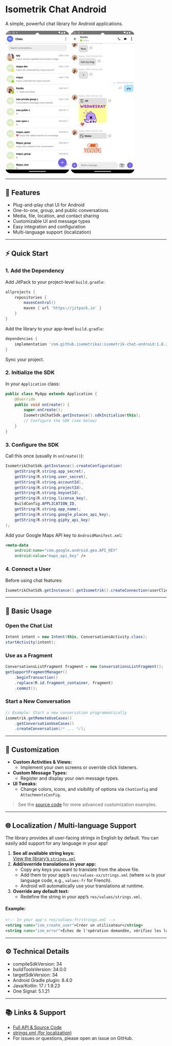 # Isometrik Chat Android

A simple, powerful chat library for Android applications.

<p float="left">
  <img src="docs/1.png" width="200" />
  <img src="docs/2.png" width="200" />
</p>

---

## 🚀 Features
- Plug-and-play chat UI for Android
- One-to-one, group, and public conversations
- Media, file, location, and contact sharing
- Customizable UI and message types
- Easy integration and configuration
- Multi-language support (localization)

---

## ⚡ Quick Start

### 1. Add the Dependency
Add JitPack to your project-level `build.gradle`:
```groovy
allprojects {
    repositories {
        mavenCentral()
        maven { url 'https://jitpack.io' }
    }
}
```
Add the library to your app-level `build.gradle`:
```groovy
dependencies {
    implementation 'com.github.isometrikai:isometrik-chat-android:1.8.3'
}
```
Sync your project.

### 2. Initialize the SDK
In your `Application` class:
```java
public class MyApp extends Application {
    @Override
    public void onCreate() {
        super.onCreate();
        IsometrikChatSdk.getInstance().sdkInitialize(this);
        // Configure the SDK (see below)
    }
}
```

### 3. Configure the SDK
Call this once (usually in `onCreate()`):
```java
IsometrikChatSdk.getInstance().createConfiguration(
    getString(R.string.app_secret),
    getString(R.string.user_secret),
    getString(R.string.accountId),
    getString(R.string.projectId),
    getString(R.string.keysetId),
    getString(R.string.license_key),
    BuildConfig.APPLICATION_ID,
    getString(R.string.app_name),
    getString(R.string.google_places_api_key),
    getString(R.string.giphy_api_key)
);
```

Add your Google Maps API key to `AndroidManifest.xml`:
```xml
<meta-data
    android:name="com.google.android.geo.API_KEY"
    android:value="maps_api_key" />
```

### 4. Connect a User
Before using chat features:
```java
IsometrikChatSdk.getInstance().getIsometrik().createConnection(userClientId, userIsometrikToken);
```

---

## 💬 Basic Usage

### Open the Chat List
```java
Intent intent = new Intent(this, ConversationsActivity.class);
startActivity(intent);
```

### Use as a Fragment
```java
ConversationsListFragment fragment = new ConversationsListFragment();
getSupportFragmentManager()
    .beginTransaction()
    .replace(R.id.fragment_container, fragment)
    .commit();
```

### Start a New Conversation
```java
// Example: Start a new conversation programmatically
isometrik.getRemoteUseCases()
    .getConversationUseCases()
    .createConversation(/* ... */);
```

---

## 🎨 Customization

- **Custom Activities & Views:**
  - Implement your own screens or override click listeners.
- **Custom Message Types:**
  - Register and display your own message types.
- **UI Tweaks:**
  - Change colors, icons, and visibility of options via `ChatConfig` and `AttachmentsConfig`.

> See the [source code](isometrik-chat/src/main/java/io/isometrik/ui/conversations/list/DefaultChatListItemBinder.kt) for more advanced customization examples.

---

## 🌐 Localization / Multi-language Support

The library provides all user-facing strings in English by default. You can easily add support for any language in your app!

1. **See all available string keys:**  
   [View the library’s `strings.xml`](./isometrik-chat/src/main/res/values/strings.xml)
2. **Add/override translations in your app:**  
   - Copy any keys you want to translate from the above file.
   - Add them to your app’s `res/values-xx/strings.xml` (where `xx` is your language code, e.g., `values-fr` for French).
   - Android will automatically use your translations at runtime.
3. **Override any default text:**  
   - Redefine the string in your app’s `res/values/strings.xml`.

#### Example:
```xml
<!-- In your app's res/values-fr/strings.xml -->
<string name="ism_create_user">Créer un utilisateur</string>
<string name="ism_error">Échec de l'opération demandée, vérifiez les logs du SDK Isometrik pour plus de détails</string>
```

---

## ⚙️ Technical Details
- compileSdkVersion: 34
- buildToolsVersion: 34.0.0
- targetSdkVersion: 34
- Android Gradle plugin: 8.4.0
- Java/Kotlin: 17 / 1.9.23
- One Signal: 5.1.21

---

## 📚 Links & Support
- [Full API & Source Code](./isometrik-chat/)
- [strings.xml (for localization)](./isometrik-chat/src/main/res/values/strings.xml)
- For issues or questions, please open an issue on GitHub.



